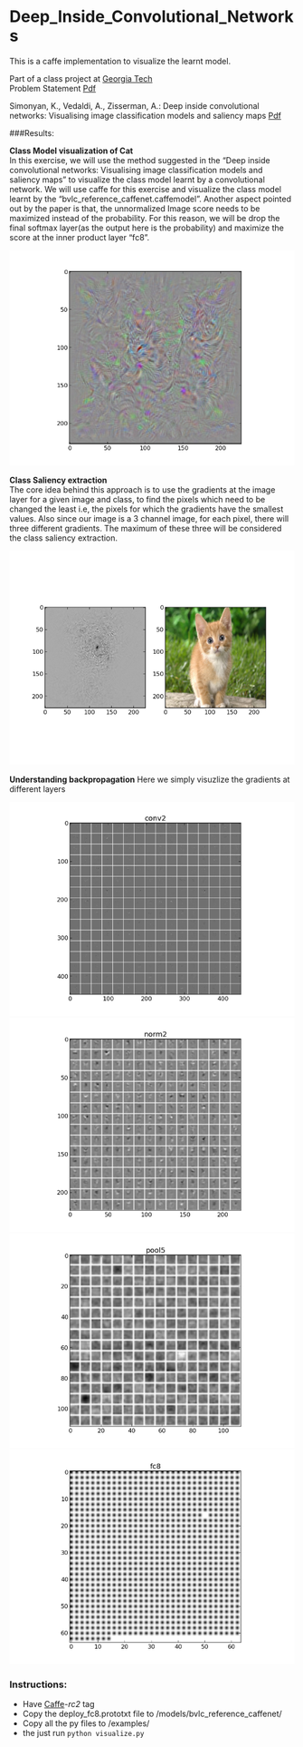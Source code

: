 # Deep_Inside_Convolutional_Networks
This is a caffe implementation to visualize the learnt model.

Part of a class project at [Georgia Tech](www.cc.gatech.edu/~zk15/deep_learning_course.html)   
Problem Statement [Pdf](https://github.com/artvandelay/Deep_Inside_Convolutional_Networks/blob/master/Assignment3.pdf)   

Simonyan, K., Vedaldi, A., Zisserman, A.: Deep inside convolutional networks:
Visualising image classification models and saliency maps [Pdf](https://github.com/artvandelay/Deep_Inside_Convolutional_Networks/blob/master/1312.6034v2.pdf)

###Results: 

**Class Model visualization of Cat**  
In this exercise, we will use the method suggested in the “Deep inside convolutional
networks: Visualising image classification models and saliency maps” to visualize the class
model learnt by a convolutional network. We will use caffe for this exercise and visualize
the class model learnt by the “bvlc_reference_caffenet.caffemodel”.
Another aspect pointed out by the paper is that, the unnormalized Image score needs to be maximized instead of the
probability. For this reason, we will be drop the final softmax layer(as the output here is
the probability) and maximize the score at the inner product layer “fc8”.


![Cat](/results/ps3part1.png)

**Class Saliency extraction**  
The core idea behind this approach is to use the gradients at the image
layer for a given image and class, to find the pixels which need to be changed the least
i.e, the pixels for which the gradients have the smallest values. Also since our image is
a 3 channel image, for each pixel, there will three different gradients. The maximum of
these three will be considered the class saliency extraction.

![Cat](/results/ps3part2.png)

**Understanding backpropagation**
Here we simply visuzlize the gradients at different layers

![Cat](/results/ps3part3_conv2.png)
![Cat](/results/ps3part3_norm2.png)
![Cat](/results/ps3part3_pool5.png)
![Cat](/results/ps3part3_fc8.png)

### Instructions:
- Have [Caffe](https://github.com/BVLC/caffe)-*rc2* tag
- Copy the deploy_fc8.prototxt file to /models/bvlc_reference_caffenet/
- Copy all the py files to /examples/
- the just run `python visualize.py`



